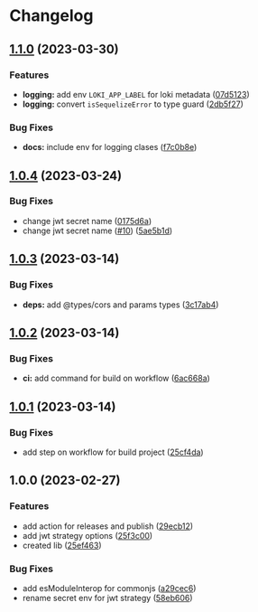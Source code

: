 # Changelog

## [1.1.0](https://github.com/JoshAlexis/utils-abstractions/compare/v1.0.4...v1.1.0) (2023-03-30)


### Features

* **logging:** add env `LOKI_APP_LABEL` for loki metadata ([07d5123](https://github.com/JoshAlexis/utils-abstractions/commit/07d51237f99be6560ee31e3252e2865894d99af2))
* **logging:** convert `isSequelizeError` to type guard ([2db5f27](https://github.com/JoshAlexis/utils-abstractions/commit/2db5f2732b9e98375b1a501c0d68f1cee54f5710))


### Bug Fixes

* **docs:** include env for logging clases ([f7c0b8e](https://github.com/JoshAlexis/utils-abstractions/commit/f7c0b8e0a321024cb49ab48d2bc093b19900d986))

## [1.0.4](https://github.com/JoshAlexis/utils-abstractions/compare/v1.0.3...v1.0.4) (2023-03-24)


### Bug Fixes

* change jwt secret name ([0175d6a](https://github.com/JoshAlexis/utils-abstractions/commit/0175d6ace6fb87bab6fb5c3904077832439eb35e))
* change jwt secret name ([#10](https://github.com/JoshAlexis/utils-abstractions/issues/10)) ([5ae5b1d](https://github.com/JoshAlexis/utils-abstractions/commit/5ae5b1d35eb6474e32fec9a862c5aee4e36fc88c))

## [1.0.3](https://github.com/JoshAlexis/utils-abstractions/compare/v1.0.2...v1.0.3) (2023-03-14)


### Bug Fixes

* **deps:** add @types/cors and params types ([3c17ab4](https://github.com/JoshAlexis/utils-abstractions/commit/3c17ab4b7c83954d07d2c522513f253d3e653231))

## [1.0.2](https://github.com/JoshAlexis/utils-abstractions/compare/v1.0.1...v1.0.2) (2023-03-14)


### Bug Fixes

* **ci:** add command for build on workflow ([6ac668a](https://github.com/JoshAlexis/utils-abstractions/commit/6ac668a18e933eb159f4047b63e4d1d70fe3d74f))

## [1.0.1](https://github.com/JoshAlexis/utils-abstractions/compare/v1.0.0...v1.0.1) (2023-03-14)


### Bug Fixes

* add step on workflow for build project ([25cf4da](https://github.com/JoshAlexis/utils-abstractions/commit/25cf4daacd27f95a0c9bb7d0a17d5753969a0452))

## 1.0.0 (2023-02-27)


### Features

* add action for releases and publish ([29ecb12](https://github.com/JoshAlexis/utils-abstractions/commit/29ecb12dbb9bf297febe7751eb13881e761c32dd))
* add jwt strategy options ([25f3c00](https://github.com/JoshAlexis/utils-abstractions/commit/25f3c00df1d83fb546d56ad0851bbb393a8d0954))
* created lib ([25ef463](https://github.com/JoshAlexis/utils-abstractions/commit/25ef4630fea635f9a11df85fd9a2955bb10edd26))


### Bug Fixes

* add esModuleInterop for commonjs ([a29cec6](https://github.com/JoshAlexis/utils-abstractions/commit/a29cec610a36c6eec169f10d78f7632f3b7c6578))
* rename secret env for jwt strategy ([58eb606](https://github.com/JoshAlexis/utils-abstractions/commit/58eb60615ba78a59ec0ae498b918dea54ce34434))
